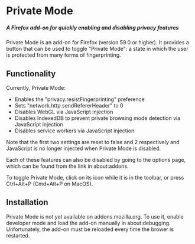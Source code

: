 # Private Mode
##### A Firefox add-on for quickly enabling and disabling privacy features

Private Mode is an add-on for Firefox (version 59.0 or higher). It provides
a button that can be used to toggle "Private Mode": a state in which the
user is protected from many forms of fingerprinting.

## Functionality
Currently, Private Mode:
 - Enables the "privacy.resistFingerprinting" preference
 - Sets "network.http.sendRefererHeader" to 0
 - Disables WebGL via JavaScript injection
 - Disables IndexedDB to prevent private browsing mode detection via
   JavaScript injection
 - Disables service workers via JavaScript injection

Note that the first two settings are reset to false and 2 respectively
and JavaScript is no longer injected when Private Mode is disabled.

Each of these features can also be disabled by going to the options page,
which can be found from the link in about:addons.

To toggle Private Mode, click on its icon while it is in the toolbar,
or press Ctrl+Alt+P (Cmd+Alt+P on MacOS).

## Installation
Private Mode is not yet available on addons.mozilla.org. To use it,
enable developer mode and load the add-on manually in about:debugging.
Unfortunately, the add-on must be reloaded every time the brower is restarted.
